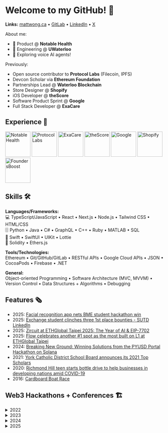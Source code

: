 # Welcome to my GitHub! 🚀
<!-- <img width="1440" alt="mattwongca" src="https://github.com/MattWong-ca/MattWong-ca/assets/66754344/0f848e69-130f-42bb-9eb4-96af07516571"> -->

<!-- <h2>About 👋</h2> -->

**Links:** [mattwong.ca](https://mattwong.ca/) • [GitLab](https://gitlab.com/mattwong_ca/) • [LinkedIn](https://www.linkedin.com/in/mattwong-ca/) • [X](https://x.com/mattwong_ca)

About me:
- 🚢 Product @ <b>Notable Health</b>
- 🏫 Engineering @ <b>UWaterloo</b>
- 📘 Exploring voice AI agents!

Previously:
- Open source contributor to <b>Protocol Labs</b> (Filecoin, IPFS)
- Devcon Scholar via <b>Ethereum Foundation</b>
- Partnerships Lead @ <b>Waterloo Blockchain</b>
- Store Designer @ <b>Shopify</b>
- iOS Developer @ <b>theScore</b>
- Software Product Sprint @ <b>Google</b>
- Full Stack Developer @ <b>ExaCare</b>

<h2>Experience 💼</h2>

<img src="https://github.com/user-attachments/assets/5acfc718-9cf4-48b9-98b5-e32d7d18bb8e" alt="Notable Health" width="80"/>
<img src="https://github.com/user-attachments/assets/d27402e6-2d28-402a-a5f2-ec6e28302189" alt="Protocol Labs" width="80"/>
<img src="https://github.com/user-attachments/assets/b795b315-0de4-4d8f-a4f6-cf7771a10ee5" alt="ExaCare" width="80"/>
<img src="https://github.com/user-attachments/assets/8c5efe2f-9dc0-4870-8512-b865ce67abb2" alt="theScore" width="80"/>
<img src="https://github.com/user-attachments/assets/3039fb70-ca0d-481e-9c96-34247effd75b" alt="Google" width="80"/>
<img src="https://github.com/user-attachments/assets/f5341bd3-0dc4-4118-aa03-1fcd6b72114c" alt="Shopify" width="80"/>
<img src="https://github.com/user-attachments/assets/59dc234e-f098-4415-9048-d9bdf2c77f3c" alt="FoundersBoost" width="80"/>

<h2>Skills 🛠</h2>

**Languages/Frameworks:**</br>
💻 TypeScript/JavaScript • React • Next.js • Node.js • Tailwind CSS • HTML/CSS</br>
🗄️ Python • Java • C# • GraphQL • C++ • Ruby • MATLAB • SQL</br>
📱 Swift • SwiftUI • UIKit • Lottie</br>
🦄 Solidity • Ethers.js</br>
<p></p>
<b>Tools/Technologies:</b></br>
Ethereum • Git/GitHub/GitLab • RESTful APIs • Google Cloud APIs • JSON • CocoaPods • Firebase • .NET
<p></p>
<b>General:</b></br>
Object-oriented Programming • Software Architecture (MVC, MVVM) • Version Control • Data Structures + Algorithms • Debugging

<h2>Features 🗞</h2>

- 2025: <a href="https://uwaterloo.ca/biomedical-engineering/news/facial-recognition-app-nets-bme-student-hackathon-win">Facial recognition app nets BME student hackathon win</a>
- 2025: <a href="https://www.linkedin.com/posts/sutd_sutd-sutdlife-uwaterloo-ugcPost-7323605607712722945-J7IM">Exchange student clinches three 1st place bounties - SUTD LinkedIn</a>
- 2025: <a href="https://www.zircuit.com/blog/zircuit-at-eth-global-taipei-2025-the-year-of-ai-eip-7702">Zircuit at ETHGlobal Taipei 2025: The Year of AI & EIP-7702</a>
- 2025: <a href="https://flow.com/post/flow-celebrates-another-1-spot-as-the-most-built-on-l1-at-ethglobal-taipei">Flow celebrates another #1 spot as the most built on L1 at ETHGlobal Taipei</a>
- 2024: <a href="https://developer.paypal.com/community/blog/winning-solutions-pyusd-portal-hackathon-solana/">Breaking New Ground: Winning Solutions from the PYUSD Portal Hackathon on Solana</a>
- 2021: <a href="https://www.ycdsb.ca/2021-top-scholars/">York Catholic District School Board announces its 2021 Top Scholars</a>
- 2020: <a href="https://www.yorkregion.com/news/richmond-hill-teen-starts-bottle-drive-to-help-businesses-in-developing-nations-amid-covid-19/article_26c44174-7a69-57a1-8c1a-babaacbd5209.html">Richmond Hill teen starts bottle drive to help businesses in developing nations amid COVID-19</a>
- 2016: <a href="https://image.isu.pub/160204173716-919e26a3fc68cf73461f0ed2eb2204a8/jpg/page_1.jpg">Cardboard Boat Race</a>

<h2>Web3 Hackathons + Conferences 🏗️</h2>
<details>
  <summary>2022</summary>

- Converge22 by Circle (sponsored by Spawn)

</details>

<details>
  <summary>2023</summary>

- Penn Blockchain Conference & Hackathon (sponsored by Penn Blockchain)
    - won the Data Track by Streamr with Dedrop
- ETHDenver (sponsored by ETHDenver & Axelar)
- Scaling Ethereum by ETHGlobal
    - won pool prize by Scroll with FamilyShare
- LionHack 2023 by Columbia/NYU Blockchain
    - won Solana track with Crumbs
- Consensus2023 by CoinDesk
- OlympiHacks by Waterloo Blockchain (organized it)
- ETHGlobal Waterloo 2023
    - won MetaMask SDK prize and Polygon pool prize with Videre
- ETHGlobal Superhack 2023
    - Worldcoin + Mode pool prizes
- Consensys NAVH 2023
    - MetaMask SDK bounty

</details>

<details>
  <summary>2024</summary>

- ETHGlobal Frameworks
    - Built FrameGPT
- LearnWeb3 Decentralized Intelligence Season 2
    - 1st place Farcaster bounty, 2nd place FLock bounty
- ETHToronto
    - 1st place Seal bounty
- Global PYUSD Portal Hackathon
    - 2nd place Overall
    - Won sponsored trip to demo at Solana Hong Kong Hacker House
- Scroll x Alchemy Level Up Mini-Hack
    - Built Endless Scroll
- ETHGlobal San Francisco
    - Built Neurosaurs, won Flow pool prize
- ETHGlobal Bangkok
    - 1st place Akave prize, Flow pool prize

</details>

<details>
  <summary>2025</summary>

- ETHGlobal Taipei
    - Built FindMyPhotos.app
    - Most Killer App Potential 1st place - Flow, Best Project - Zircuit, Real World Anything - Polygon
- Base x Vercel AI Buildathon
    - 1st Place Overall

</details>

